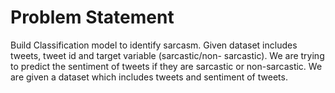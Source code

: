 # Problem Statement
Build Classification model to identify sarcasm. Given dataset includes tweets, tweet id
and target variable (sarcastic/non- sarcastic). We are trying to predict the sentiment of tweets if
they are sarcastic or non-sarcastic. We are given a dataset which includes tweets and sentiment
of tweets.
